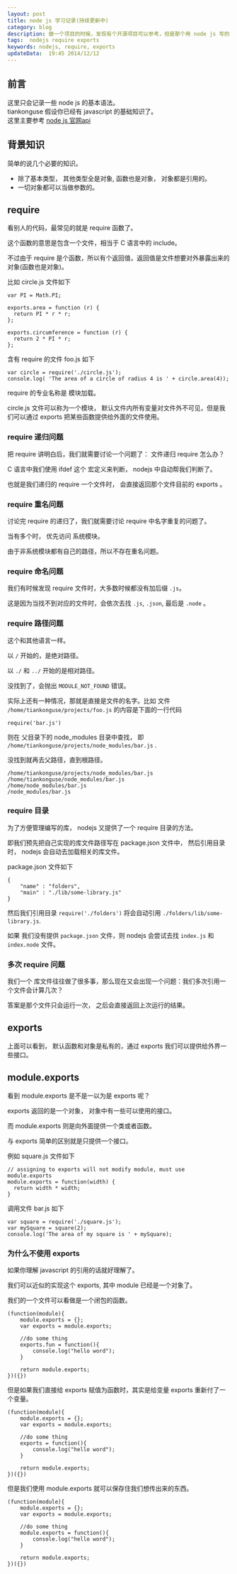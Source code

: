 ```yaml
---
layout: post
title: node js 学习记录(持续更新中)
category: blog
description: 做一个项目的时候，发现有个开源项目可以参考，但是那个用 node js 写的，于是需要了解一下 node js 的基本知识。  
tags:  nodejs require exports
keywords: nodejs, require, exports
updateData:  19:45 2014/12/12
---
```



## 前言

这里只会记录一些 node js 的基本语法。  
tiankonguse 假设你已经有 javascript 的基础知识了。  
这里主要参考 [node js 官网api][nodejs-api-modules]


## 背景知识


简单的说几个必要的知识。  

* 除了基本类型， 其他类型全是对象, 函数也是对象， 对象都是引用的。  
* 一切对象都可以当做参数的。  



## require 

看别人的代码，最常见的就是 require 函数了。  

这个函数的意思是包含一个文件，相当于 C 语言中的 include。  

不过由于 require 是个函数，所以有个返回值，返回值是文件想要对外暴露出来的对象(函数也是对象)。  

比如 circle.js 文件如下

```
var PI = Math.PI;

exports.area = function (r) {
  return PI * r * r;
};

exports.circumference = function (r) {
  return 2 * PI * r;
};
```

含有 require 的文件 foo.js 如下 

```
var circle = require('./circle.js');
console.log( 'The area of a circle of radius 4 is ' + circle.area(4));
```

require 的专业名称是 模块加载。 
 
circle.js 文件可以称为一个模块， 默认文件内所有变量对文件外不可见，但是我们可以通过 exports 把某些函数提供给外面的文件使用。    


### require 递归问题

把 require 讲明白后，我们就需要讨论一个问题了： 文件递归 require 怎么办？  

C 语言中我们使用 ifdef 这个 宏定义来判断， nodejs 中自动帮我们判断了。   

也就是我们递归的 require 一个文件时， 会直接返回那个文件目前的 exports 。  


### require 重名问题

讨论完 require 的递归了，我们就需要讨论 require 中名字重复的问题了。  

当有多个时， 优先访问 系统模块。  

由于非系统模块都有自己的路径，所以不存在重名问题。  


### require 命名问题

我们有时候发现 require 文件时，大多数时候都没有加后缀 `.js`。  

这是因为当找不到对应的文件时，会依次去找 `.js`, `.json`, 最后是 `.node` 。  


### require 路径问题

这个和其他语言一样。  

以 `/` 开始的，是绝对路径。  

以 `./` 和 `../` 开始的是相对路径。  

没找到了，会抛出 `MODULE_NOT_FOUND` 错误。  

实际上还有一种情况，那就是直接是文件的名字。比如 文件 `/home/tiankonguse/projects/foo.js`  的内容是下面的一行代码  

``
require('bar.js')
``

则在 父目录下的 node_modules  目录中查找， 即 `/home/tiankonguse/projects/node_modules/bar.js` .  

没找到就再去父路径，直到根路径。  

```
/home/tiankonguse/projects/node_modules/bar.js
/home/tiankonguse/node_modules/bar.js
/home/node_modules/bar.js
/node_modules/bar.js
```

### require 目录

为了方便管理编写的库， nodejs 又提供了一个 require 目录的方法。  

即我们预先把自己实现的库文件路径写在 package.json 文件中， 然后引用目录时， nodejs 会自动去加载相关的库文件。  

package.json 文件如下  

```
{
    "name" : "folders",
    "main" : "./lib/some-library.js"
}
```

然后我们引用目录 `require('./folders')` 将会自动引用 `./folders/lib/some-library.js`.  

如果 我们没有提供 `package.json` 文件，则 nodejs 会尝试去找 `index.js` 和  `index.node` 文件。  


### 多次 require 问题

我们一个 库文件往往做了很多事，那么现在又会出现一个问题：我们多次引用一个文件会计算几次？  

答案是那个文件只会运行一次， 之后会直接返回上次运行的结果。  



## exports

上面可以看到， 默认函数和对象是私有的，通过 exports 我们可以提供给外界一些接口。  


## module.exports

看到 module.exports 是不是一以为是 exports 呢？  

exports 返回的是一个对象， 对象中有一些可以使用的接口。  

而 module.exports 则是向外面提供一个类或者函数。  

与 exports 简单的区别就是只提供一个接口。  

例如  square.js 文件如下  

```
// assigning to exports will not modify module, must use module.exports
module.exports = function(width) {
  return width * width;
}
```

调用文件 bar.js 如下

```
var square = require('./square.js');
var mySquare = square(2);
console.log('The area of my square is ' + mySquare);
```

### 为什么不使用 exports

如果你理解 javascript 的引用的话就好理解了。  

我们可以近似的实现这个 exports, 其中 module 已经是一个对象了。  


我们的一个文件可以看做是一个闭包的函数。  

```
(function(module){
    module.exports = {};
    var exports = module.exports;

    //do some thing 
    exports.fun = function(){
        console.log("hello word");
    }

    return module.exports;
})({})

```

但是如果我们直接给 exports 赋值为函数时，其实是给变量 exports 重新付了一个变量。  

```
(function(module){
    module.exports = {};
    var exports = module.exports;

    //do some thing 
    exports = function(){
        console.log("hello word");
    }

    return module.exports;
})({})

```


但是我们使用 module.exports 就可以保存住我们想传出来的东西。  


```
(function(module){
    module.exports = {};
    var exports = module.exports;

    //do some thing 
    module.exports = function(){
        console.log("hello word");
    }

    return module.exports;
})({})
```







[nodejs-api-modules]: http://nodejs.org/api/modules.html